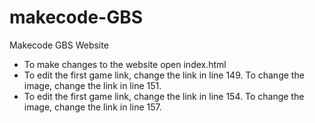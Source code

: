 # makecode-GBS
Makecode GBS Website

- To make changes to the website open index.html
- To edit the first game link, change the link in line 149. To change the image, change the link in line 151.
- To edit the first game link, change the link in line 154. To change the image, change the link in line 157.
